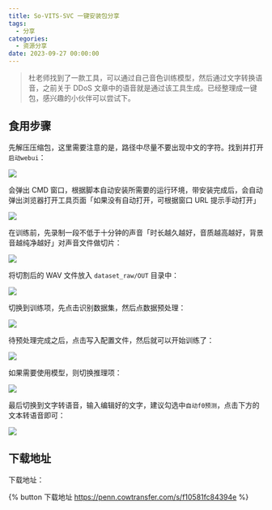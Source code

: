 ```yaml
---
title: So-VITS-SVC 一键安装包分享
tags:
  - 分享
categories:
  - 资源分享
date: 2023-09-27 00:00:00
---
```


> 杜老师找到了一款工具，可以通过自己音色训练模型，然后通过文字转换语音，之前关于 DDoS 文章中的语音就是通过该工具生成。已经整理成一键包，感兴趣的小伙伴可以尝试下。

<!-- more -->

## 食用步骤

先解压压缩包，这里需要注意的是，路径中尽量不要出现中文的字符。找到并打开`启动webui`：

![](https://cdn.dusays.com/2023/09/630-1.jpg)

会弹出 CMD 窗口，根据脚本自动安装所需要的运行环境，带安装完成后，会自动弹出浏览器打开工具页面「如果没有自动打开，可根据窗口 URL 提示手动打开」

![](https://cdn.dusays.com/2023/09/630-2.jpg)

在训练前，先录制一段不低于十分钟的声音「时长越久越好，音质越高越好，背景音越纯净越好」对声音文件做切片：

![](https://cdn.dusays.com/2023/09/630-3.jpg)

将切割后的 WAV 文件放入 `dataset_raw/OUT` 目录中：

![](https://cdn.dusays.com/2023/09/630-4.jpg)

切换到训练项，先点击识别数据集，然后点数据预处理：

![](https://cdn.dusays.com/2023/09/630-5.jpg)

待预处理完成之后，点击写入配置文件，然后就可以开始训练了：

![](https://cdn.dusays.com/2023/09/630-6.jpg)

如果需要使用模型，则切换推理项：

![](https://cdn.dusays.com/2023/09/630-7.jpg)

最后切换到文字转语音，输入编辑好的文字，建议勾选中`自动f0预测`，点击下方的文本转语音即可：

![](https://cdn.dusays.com/2023/09/630-8.jpg)

## 下载地址

下载地址：

{% button 下载地址 https://penn.cowtransfer.com/s/f10581fc84394e %}